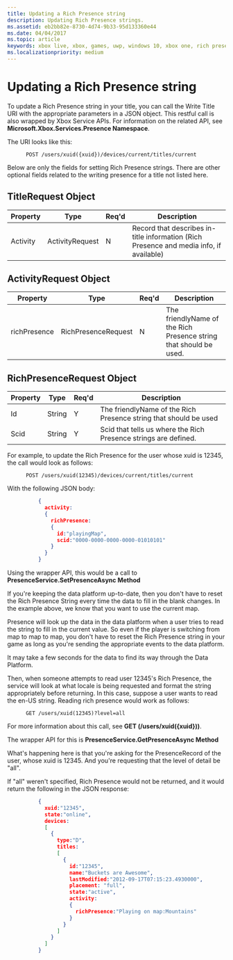 ```yaml
---
title: Updating a Rich Presence string
description: Updating Rich Presence strings.
ms.assetid: eb2bb82e-8730-4d74-9b33-95d133360e44
ms.date: 04/04/2017
ms.topic: article
keywords: xbox live, xbox, games, uwp, windows 10, xbox one, rich presence
ms.localizationpriority: medium
---
```


# Updating a Rich Presence string

To update a Rich Presence string in your title, you can call the Write Title URI with the appropriate parameters in a JSON object.
This restful call is also wrapped by Xbox Service APIs.
For information on the related API, see **Microsoft.Xbox.Services.Presence Namespace**.

The URI looks like this:

          POST /users/xuid({xuid})/devices/current/titles/current

Below are only the fields for setting Rich Presence strings.
There are other optional fields related to the writing presence for a title not listed here.


## TitleRequest Object

Property | Type | Req'd | Description
---|---|---|---
Activity|ActivityRequest|N|Record that describes in-title information (Rich Presence and media info, if available)


## ActivityRequest Object

Property | Type | Req'd | Description
---|---|---|---
richPresence|RichPresenceRequest|N|The friendlyName of the Rich Presence string that should be used.


## RichPresenceRequest Object

Property | Type | Req'd | Description
---|---|---|---
Id|String|Y|The friendlyName of the Rich Presence string that should be used
Scid|String|Y|Scid that tells us where the Rich Presence strings are defined.

For example, to update the Rich Presence for the user whose xuid is 12345, the call would look as follows:

          POST /users/xuid(12345)/devices/current/titles/current


With the following JSON body:

```json
          {
            activity:
            {
              richPresence:
              {
                id:"playingMap",
                scid:"0000-0000-0000-0000-01010101"
              }
            }
          }
```

Using the wrapper API, this would be a call to **PresenceService.SetPresenceAsync Method**

If you're keeping the data platform up-to-date, then you don't have to reset the Rich Presence String every time the data to fill in the blank changes.
In the example above, we know that you want to use the current map.

Presence will look up the data in the data platform when a user tries to read the string to fill in the current value.
So even if the player is switching from map to map to map, you don't have to reset the Rich Presence string in your game as long as you're sending the appropriate events to the data platform.

It may take a few seconds for the data to find its way through the Data Platform.

Then, when someone attempts to read user 12345's Rich Presence, the service will look at what locale is being requested and format the string appropriately before returning.
In this case, suppose a user wants to read the en-US string.
Reading rich presence would work as follows:


          GET /users/xuid(12345)?level=all

For more information about this call, see **GET (/users/xuid({xuid}))**.

The wrapper API for this is **PresenceService.GetPresenceAsync Method**

What's happening here is that you're asking for the PresenceRecord of the user, whose xuid is 12345.
And you're requesting that the level of detail be "all".

If "all" weren't specified, Rich Presence would not be returned, and it would return the following in the JSON response:

```json
          {
            xuid:"12345",
            state:"online",
            devices:
            [
              {
                type:"D",
                titles:
                [
                  {
                    id:"12345",
                    name:"Buckets are Awesome",
                    lastModified:"2012-09-17T07:15:23.4930000",
                    placement: "full",
                    state:"active",
                    activity:
                    {
                      richPresence:"Playing on map:Mountains"
                    }
                  }
                ]
              }
            ]
          }
```
